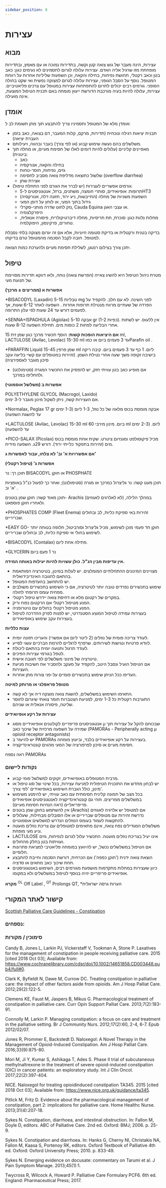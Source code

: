 ```yaml
---
sidebar_position: 8
---
```


# עצירות 


## מבוא
עצירות, הינה מעבר של גוש צואה קטן וקשה, בתדירות נמוכה או עם מאמץ, ובתדירות מופחתת מזו שרגיל אליה האדם. עצירות עלולה לגרום לתסמינים לא נעימים כגון: כאב בטן וכאב רקטלי, תחושת נפיחות, בחילה והקאה, וכן השפעות שליליות אחרות על רווחת המטופל. נוסף על הסבל הגופני, עצירות עלולה לגרום למצוקה נפשית ואי שקט בחולה הסופני.
גורמים רבים יכולים לתרום להתפתחות עצירות במטופל עם צרכים פליאטיביים.
עצירות, עלולה להיות בעיה מורכבת הדורשת ייעוץ מומחה באם תכנית הטיפול המוצעת, אינה מועילה.

## אומדן
אומדן מלא של המטופל ותסמיניו צריך להתבצע תוך מתן תשומת לב ל:
-	תבנית יציאות רגילה ונוכחית (תדירות, מרקם, קלות המעבר, דם בצואה, כאב בזמן העברת יציאה)
-	משלשלים בהם נעשה שימוש קבוע (או לפי צורך) בעבר ובהווה, ויעילותם.
-	מאפיינים קליניים (עלולים להיות דומים לאלו של חסימת מעיים, או מחלה תוך ביטנית):
    - כאב
    - בחילה והקאה, אנורקסיה
    - גזים, נפיחות, חוסר-נוחות
    - שלשול כתוצאה מדליפת צואה מסביב לחסימה (overflow diarrhea)
    - אצירת שתן
-	גורמים אפשריים לעצירות (יש לברר את הגורם לפני התחלת טיפול):
    - תרופות: אופיואידים, סותרי חומצה, משתנים, ברזל, אנטגוניסטים ל-5HT3
    - השפעות משניות של מחלה (התייבשות, ניע ירוד, תזונה דלה, אנורקסיה)
    - גידול בתוך המעי, או לוחץ על דופן המעי
    - נזק לחוט שדרה מותני-סקרלי, Cauda Equina  או עצבי האגן.
    - היפרקלצמיה
    - מחלות נלוות כגון: סוכרת, תת תריסיות, מחלה דיברטיקולרית, פיסורה אנאלית, טחורים, פרקינסון, היפוקלמיה.


בדיקה בטנית ורקטלית או בדיקת סטומה חיוניות, אלא אם זה יגרום מצוקה בלתי נסבלת למטופל. חובה לקבל הסכמה מהמטופל טרם בדיקתו.

יתכן צורך בצילום רנטגן, לשלילת חסימת מעיים ולהערכת כמות הצואה.


## טיפול
מטרת ניהול הטיפול היא להשיג צאייה (הפרשת צואה) נוחה, ולאו דווקא תדירות מסויימת של תנועת מעי.

**אפשרות א (ממריצים ± מרכך)**

*BISACODYL (Laxadin) טבליות 5-15  mg לפני השינה. לא עם חלב. להקפיד על הפרדה של שעתיים מרווח מנטילת תרופות אחרות . השפעה לאחר 6-12 שעות, אך לפעמים דורש עד 24 שעות לפי עלון התרופה.

*SENNA+ISPAGHULA (Agiolax) אבקה 5-10 gr (1-2 כפיות). אין ללעוס. יש לשתות אחרי הבליעה לפחות 2 כוסות מים. תחילת השפעה 8-12 שעות.

**אם היציאות הופכות קשות**: הוסף תכשיר מרכך כגון שמן זית 15 ml,  
LACTULOSE (Avilac, Levolac)  15-30 ml עד 3 פעמים ביום או כמוParafin oil .

*PARAFFIN Liquid שמן פרפין 15-45 ml ליום. 1 כף עד 3 פעמים ביום. קיבה ריקה בישיבה זקופה משך שעה אחרי נטילת השמן. (זהירות במטופלים עם קשיי בליעה עקב סיכון מוגבר לאספירציה)
- אם מופיע כאב בטן עוויתי חזק, יש להפסיק את התכשיר המגרה (סטימולנט) ולהחליפו במרכך.

**אפשרות ב (משלשל אוסמוטי)**

POLYETHYLENE GLYCOL (Macrogol, Laxido)  
אם העצירות קשה, ניתן לשקול מינון מוגבר ל-3 ימים.  

*Normalax, Peglax  17 gr אבקה מומסת בכוס מלאה של כל נוזל, 1-3 ליום (1-3 ימים עד להשגת השפעה)  

*LACTULOSE (Avilac, Levolac) 15-30 ml ביום. מינון מירבי 60 ml ליום. (2-3 ימים עד להשפעה)  

*PICO-SALAX (Picolax) מכיל פיקוסולפט ומגנזיום ציטרט. שקית אחת מומסת בכוס מים (זהירות בתפקוד כלייתי ירוד). דורש 29ג. השפעה מידית.

**אם אפשרויות א' וב' לא צלחו, עבור לאפשרות ג'**

**אפשרות ג' (טיפול רקטלי)**  

תוכן רך: נר BISACODYL או חוקן PHOSPHATE  

תוכן מעט קשה: נר גליצרול כמרכך או מגרה (סטימולנט); ואחר כך לפעול כנ"ל באופציות א' וב' .  

תוכן מאוד קשה: חוקן שמן בוטנים- Arachis (לא לאלרגים לאגוזים) במהלך הלילה, ולאחריו חוקן פוספאט.  

*PHOSPHATES COMP (Fleet Enema) זהירות באי ספיקת כליות, לב ובחולים שבריריים.  

*EASY GO- חוקן חד פעמי מוכן לשימוש, מכיל גליצרול וסורביטול, חלופה בטוחה יותר לשימוש בחולי אי ספיקת כליות, לב ובחולים שבריריים.  

*BISACODYL (Contalax) פתילה אחת ליום.  

*GLYCERIN נר 1 פעם ביום


**אין עדיפות מבין הנ"ל. כולן עשויות להיות יעילות באותה המידה.**
-	מצויינים המינונים ההתחלתיים המומלצים. יש לעלות במינון, בטיטרציה המותאמת בהתאם לתגובה האינדיבידואלית.
-	יש להתחשב בהעדפות המטופל.
-	שימוש בתכשירים נפרדים טובה יותר לטיטרציה, אם כי השימוש בתכשירים משולבים מפחית עומס תרופתי לחולה.
-	במקרים של רקטום מלא או דחיסת צואה יידרש טיפול רקטלי.
-	המנע מטיפול רקטלי אם הרקטום נפוח וריק.
-	המנע מטיפול רקטלי בחולים עם נויטרופניה.
-	בעצירות עמידה לטיפול המוצע הסטנדרטי, יש לפנות לפרק ההדרכה לטיפול בעצירות עקב שימוש באופיואידים. 

**עצות כלליות**
-	לעודד צריכה פומית של נוזלים (2 ליטר ליום אם אפשרי) והעריכו תזונה יומית.
-	לוודא פרטיות ונגישות לשירותים. שרפרף לרגליים להרמת הברכיים עשוי לסייע.
-	לעודד תרגול ותנועה יומית בהתאם ליכולת.
-	לטפל בגורמי עצירות הפיכים.
-	טיטרציה של מינוני משלשלים לפי תגובה אישית.
-	אם הטיפול הועיל ונסבל היטב, להקפיד על מעקב ולהסביר את חשיבות מניעת העצירות.
-	העדיפו ככל הניתן שימוש בתכשירים פומיים על-פני צורות מתן אחרות.

**מטופל פראפלגי או מרותק למיטה**
-	התאימו השימוש במשלשלים, להשגת צואה מוצקה דיה אך לא קשה.
-	התערבות רקטלית כל 1-3 ימים, למניעת הצטברות חומר צואתי שיגרום לחוסר שליטה, פיסורה אנאלית או שניהם.

**עצירות על רקע אופיואידים**
-	אנטגוניסטים פריפריים לקולטנים אופיואידיים מסוג µ שבכוחם להקל על עצירות תוך שמירה על השפעה מרכזית של שיכוך כאב (PAMORAs - Peripherally acting µ opioid receptor antagonists)
-	יש להיעזר ב PAMORAs בעצירות על רקע אופיואידים בלבד, וביעוץ מומחה.
-	חסימת מעיים או סיכון לפרפורציה של המעי מהווים קונטראינדיקציה.

ראה נספח PAMORAs




### נקודות ליישום
-	מרבית המטופלים באופיואידים, זקוקים למשלשל פומי קבוע.
-	יש לבחון מחדש את התוכנית הטיפולית למניעת עצירות, בכל שינוי של סוג טיפול או מינון, כולל הגברת השימוש באופיואידים 'לפי צורך'.
-	בכל מצב של תמונה קלינית חסימתית עם כאב עוויתי, יש להימנע משימוש במשלשלים ממריצים. וזוהי גם קונטראינדיקציה לאנטגוניסטים אופיואידים פריפריאליים (ראה הנחיות חסימת מעיים).
-	אין להשתמש בחוקן שמן בוטנים (Arachis) אם למטופל יש אלרגיה לאגוזים
-	נדרשת זהירות עם מטופלים שבריריים או אלו הסובלים מבחילות, שעלולים להתקשות לעמוד בעומס הנוזלים הנדרש למשלשים אוסמוטיים.
-	משלשלים המגדילים נפח צואה, אינם מתאימים למטופלים עם צריכת נוזלים מועטה וניע מעי מופחת.
-	LACTULOSE אינו יעיל בצריכת נוזלים מועטה. התכשיר עלול לגרום לנפיחות, גזים ועוויתות בטן בחלק מהחולים.
-	אם הטיפול במשלשלים נכשל, יש להיוועץ במומחה פליאטיבי למציאת פתרונות חלופיים.
-	הוצאת צואה ידנית ('חוקן כפפה') אם הכרחית, דורשת הסכמה וחייבת להתבצע תחת שיכוך כאב מתאים או סדציה.
-	כיוון שעצירות במחלות מתקדמות מושפעת מגורמים רבים, השימוש באנטגוניסטים אופיואידים פריפריים יהיה בנוסף לטיפול במשלשלים ולא במקומו.


**מקרא**
<sup>OL</sup> Off Label , <sup>QT</sup> Prolongs QT, *הערות גרסה ישראלית


## קישור לאתר המקורי
[Scottish Palliative Care Guidelines - Constipation](https://rightdecisions.scot.nhs.uk/scottish-palliative-care-guidelines/symptom-control/constipation)

### נספחים:
 

### סימוכין / מקורות
Candy B, Jones L, Larkin PJ, Vickerstaff V, Tookman A, Stone P. Laxatives for the management of constipation in people receiving palliative care. 2015 [cited 2018 Oct 03]; Available from:
 https://www.cochranelibrary.com/cdsr/doi/10.1002/14651858.CD003448.pub4/full#0.

Clark K, Byfieldt N, Dawe M, Currow DC. Treating constipation in palliative care: the impact of
 other factors aside from opioids. Am J Hosp Palliat Care. 2012;29(2):122-5.

Clemens KE, Faust M, Jaspers B, Mikus G. Pharmacological treatment of constipation in
 palliative care. Curr Opin Support Palliat Care. 2013;7(2):183-91.

Connolly M, Larkin P. Managing constipation: a focus on care and treatment in the palliative
 setting. Br J Community Nurs. 2012;17(2):60, 2-4, 6-7. Epub 2012/02/07.

Jones R, Prommer E, Backstedt D. Naloxegol: A Novel Therapy in the Management of Opioid-Induced
 Constipation. Am J Hosp Palliat Care. 2016;33(9):875-80.

Mori M, Ji Y, Kumar S, Ashikaga T, Ades S. Phase II trial of subcutaneous methylnaltrexone in
 the treatment of severe opioid-induced constipation (OIC) in cancer patients: an exploratory
  study. Int J Clin Oncol. 2017;22(2):397-404.

NICE. Naloxegol for treating opioidinduced constipation TA345. 2015 [cited 2018 Oct 03];
 Available from: https://www.nice.org.uk/guidance/ta345.

Pitlick M, Fritz D. Evidence about the pharmacological management of constipation, part 2:
 implications for palliative care. Home Healthc Nurse. 2013;31(4):207-18.

Sykes N. Constipation, diarrhoea, and intestinal obstruction. In: Fallon M, Doyle D, editors.
 ABC of Palliative Care. 2nd ed. Oxford: BMJ; 2006. p. 25-9.

Sykes N. Constipation and diarrhoea. In: Hanks G, Cherny NI, Christakis NA, Fallon M, Kaasa
 S, Portenoy RK, editors. Oxford Textbook of Palliative 4th ed. Oxford: Oxford University Press;
  2010. p. 833-49.

Sykes N. Emerging evidence on docusate: commentary on Tarumi et al. J Pain Symptom
 Manage. 2013;45(1):1.

Twycross R, Wilcock A, Howard P. Palliative Care Formulary PCF6. 6th ed. England:
 Pharmaceutical Press; 2017.


